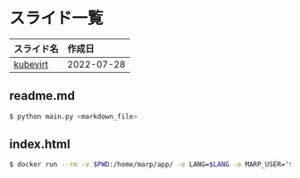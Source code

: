 # スライド一覧

| スライド名 | 作成日 |
|:--|:--|
| [kubevirt](./kubevirt/) | 2022-07-28 |

## readme.md
```sh
$ python main.py <markdown_file>
```

## index.html
```sh
$ docker run --rm -v $PWD:/home/marp/app/ -e LANG=$LANG -e MARP_USER="$(id -u):$(id -g)" marpteam/marp-cli slides.md -o index.html
```
